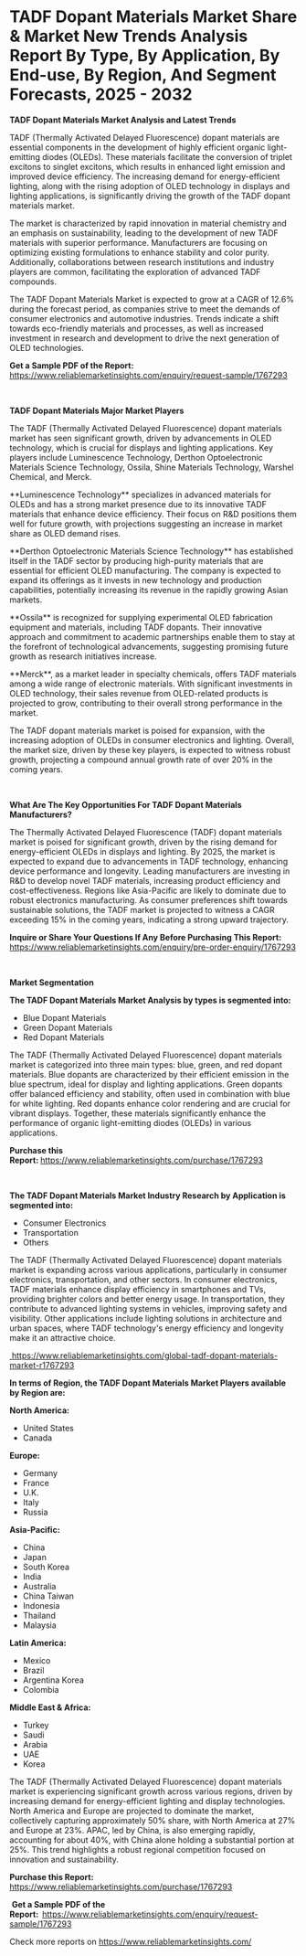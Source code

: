 <p><h1>TADF Dopant Materials Market Share & Market New Trends Analysis Report By Type, By Application, By End-use, By Region, And Segment Forecasts, 2025 - 2032</h1></p><p><strong>TADF Dopant Materials Market Analysis and Latest Trends</strong></p>
<p><p>TADF (Thermally Activated Delayed Fluorescence) dopant materials are essential components in the development of highly efficient organic light-emitting diodes (OLEDs). These materials facilitate the conversion of triplet excitons to singlet excitons, which results in enhanced light emission and improved device efficiency. The increasing demand for energy-efficient lighting, along with the rising adoption of OLED technology in displays and lighting applications, is significantly driving the growth of the TADF dopant materials market.</p><p>The market is characterized by rapid innovation in material chemistry and an emphasis on sustainability, leading to the development of new TADF materials with superior performance. Manufacturers are focusing on optimizing existing formulations to enhance stability and color purity. Additionally, collaborations between research institutions and industry players are common, facilitating the exploration of advanced TADF compounds.</p><p>The TADF Dopant Materials Market is expected to grow at a CAGR of 12.6% during the forecast period, as companies strive to meet the demands of consumer electronics and automotive industries. Trends indicate a shift towards eco-friendly materials and processes, as well as increased investment in research and development to drive the next generation of OLED technologies.</p></p>
<p><strong>Get a Sample PDF of the Report:&nbsp;</strong> <a href="https://www.reliablemarketinsights.com/enquiry/request-sample/1767293?utm_campaign=3064&utm_medium=2&utm_source=Github&utm_content=ia&utm_term=03042025&utm_id=tadf-dopant-materials">https://www.reliablemarketinsights.com/enquiry/request-sample/1767293</a></p>
<p>&nbsp;</p>
<p><strong>TADF Dopant Materials Major Market Players</strong></p>
<p><p>The TADF (Thermally Activated Delayed Fluorescence) dopant materials market has seen significant growth, driven by advancements in OLED technology, which is crucial for displays and lighting applications. Key players include Luminescence Technology, Derthon Optoelectronic Materials Science Technology, Ossila, Shine Materials Technology, Warshel Chemical, and Merck.</p><p>**Luminescence Technology** specializes in advanced materials for OLEDs and has a strong market presence due to its innovative TADF materials that enhance device efficiency. Their focus on R&D positions them well for future growth, with projections suggesting an increase in market share as OLED demand rises.</p><p>**Derthon Optoelectronic Materials Science Technology** has established itself in the TADF sector by producing high-purity materials that are essential for efficient OLED manufacturing. The company is expected to expand its offerings as it invests in new technology and production capabilities, potentially increasing its revenue in the rapidly growing Asian markets.</p><p>**Ossila** is recognized for supplying experimental OLED fabrication equipment and materials, including TADF dopants. Their innovative approach and commitment to academic partnerships enable them to stay at the forefront of technological advancements, suggesting promising future growth as research initiatives increase.</p><p>**Merck**, as a market leader in specialty chemicals, offers TADF materials among a wide range of electronic materials. With significant investments in OLED technology, their sales revenue from OLED-related products is projected to grow, contributing to their overall strong performance in the market.</p><p>The TADF dopant materials market is poised for expansion, with the increasing adoption of OLEDs in consumer electronics and lighting. Overall, the market size, driven by these key players, is expected to witness robust growth, projecting a compound annual growth rate of over 20% in the coming years.</p></p>
<p>&nbsp;</p>
<p><strong>What Are The Key Opportunities For TADF Dopant Materials Manufacturers?</strong></p>
<p><p>The Thermally Activated Delayed Fluorescence (TADF) dopant materials market is poised for significant growth, driven by the rising demand for energy-efficient OLEDs in displays and lighting. By 2025, the market is expected to expand due to advancements in TADF technology, enhancing device performance and longevity. Leading manufacturers are investing in R&D to develop novel TADF materials, increasing product efficiency and cost-effectiveness. Regions like Asia-Pacific are likely to dominate due to robust electronics manufacturing. As consumer preferences shift towards sustainable solutions, the TADF market is projected to witness a CAGR exceeding 15% in the coming years, indicating a strong upward trajectory. </p></p>
<p><strong>Inquire or Share Your Questions If Any Before Purchasing This Report:</strong> <a href="https://www.reliablemarketinsights.com/enquiry/pre-order-enquiry/1767293?utm_campaign=3064&utm_medium=2&utm_source=Github&utm_content=ia&utm_term=03042025&utm_id=tadf-dopant-materials">https://www.reliablemarketinsights.com/enquiry/pre-order-enquiry/1767293</a></p>
<p>&nbsp;</p>
<p><strong>Market Segmentation</strong></p>
<p><strong>The TADF Dopant Materials Market Analysis by types is segmented into:</strong></p>
<p><ul><li>Blue Dopant Materials</li><li>Green Dopant Materials</li><li>Red Dopant Materials</li></ul></p>
<p><p>The TADF (Thermally Activated Delayed Fluorescence) dopant materials market is categorized into three main types: blue, green, and red dopant materials. Blue dopants are characterized by their efficient emission in the blue spectrum, ideal for display and lighting applications. Green dopants offer balanced efficiency and stability, often used in combination with blue for white lighting. Red dopants enhance color rendering and are crucial for vibrant displays. Together, these materials significantly enhance the performance of organic light-emitting diodes (OLEDs) in various applications.</p></p>
<p><strong>Purchase this Report:&nbsp;</strong><a href="https://www.reliablemarketinsights.com/purchase/1767293?utm_campaign=3064&utm_medium=2&utm_source=Github&utm_content=ia&utm_term=03042025&utm_id=tadf-dopant-materials">https://www.reliablemarketinsights.com/purchase/1767293</a></p>
<p>&nbsp;</p>
<p><strong>The TADF Dopant Materials Market Industry Research by Application is segmented into:</strong></p>
<p><ul><li>Consumer Electronics</li><li>Transportation</li><li>Others</li></ul></p>
<p><p>The TADF (Thermally Activated Delayed Fluorescence) dopant materials market is expanding across various applications, particularly in consumer electronics, transportation, and other sectors. In consumer electronics, TADF materials enhance display efficiency in smartphones and TVs, providing brighter colors and better energy usage. In transportation, they contribute to advanced lighting systems in vehicles, improving safety and visibility. Other applications include lighting solutions in architecture and urban spaces, where TADF technology's energy efficiency and longevity make it an attractive choice.</p></p>
<p><a href="https://www.reliablemarketinsights.com/global-tadf-dopant-materials-market-r1767293?utm_campaign=3064&utm_medium=2&utm_source=Github&utm_content=ia&utm_term=03042025&utm_id=tadf-dopant-materials">&nbsp;https://www.reliablemarketinsights.com/global-tadf-dopant-materials-market-r1767293</a></p>
<p><strong>In terms of Region, the TADF Dopant Materials Market Players available by Region are:</strong></p>
<p>
    <p> <strong> North America: </strong>
        <ul>
            <li>United States</li>
            <li>Canada</li>
        </ul>
        </p> 
    <p> <strong> Europe: </strong>
        <ul>
            <li>Germany</li>
            <li>France</li>
            <li>U.K.</li>
            <li>Italy</li>
            <li>Russia</li>
        </ul>
        </p> 
    <p> <strong> Asia-Pacific: </strong>
        <ul>
            <li>China</li>
            <li>Japan</li>
            <li>South Korea</li>
            <li>India</li>
            <li>Australia</li>
            <li>China Taiwan</li>
            <li>Indonesia</li>
            <li>Thailand</li>
            <li>Malaysia</li>
        </ul>
        </p> 
    <p> <strong> Latin America: </strong>
        <ul>
            <li>Mexico</li>
            <li>Brazil</li>
            <li>Argentina Korea</li>
            <li>Colombia</li>
        </ul>
        </p> 
    <p> <strong> Middle East & Africa: </strong>
        <ul>
            <li>Turkey</li>
            <li>Saudi</li>
            <li>Arabia</li>
            <li>UAE</li>
            <li>Korea</li>
        </ul>
    </p>
    </p>
<p><p>The TADF (Thermally Activated Delayed Fluorescence) dopant materials market is experiencing significant growth across various regions, driven by increasing demand for energy-efficient lighting and display technologies. North America and Europe are projected to dominate the market, collectively capturing approximately 50% share, with North America at 27% and Europe at 23%. APAC, led by China, is also emerging rapidly, accounting for about 40%, with China alone holding a substantial portion at 25%. This trend highlights a robust regional competition focused on innovation and sustainability.</p></p>
<p><strong>Purchase this Report: </strong><a href="https://www.reliablemarketinsights.com/purchase/1767293?utm_campaign=3064&utm_medium=2&utm_source=Github&utm_content=ia&utm_term=03042025&utm_id=tadf-dopant-materials">https://www.reliablemarketinsights.com/purchase/1767293</a></p>
<p>&nbsp;<strong>Get a Sample PDF of the Report:&nbsp;&nbsp;</strong><a href="https://www.reliablemarketinsights.com/enquiry/request-sample/1767293?utm_campaign=3064&utm_medium=2&utm_source=Github&utm_content=ia&utm_term=03042025&utm_id=tadf-dopant-materials">https://www.reliablemarketinsights.com/enquiry/request-sample/1767293</a></p>
<p><strong></strong></p>
<p>Check more reports on <a href="https://www.reliablemarketinsights.com/?utm_campaign=3064&utm_medium=2&utm_source=Github&utm_content=ia&utm_term=03042025&utm_id=tadf-dopant-materials">https://www.reliablemarketinsights.com/</a></p>